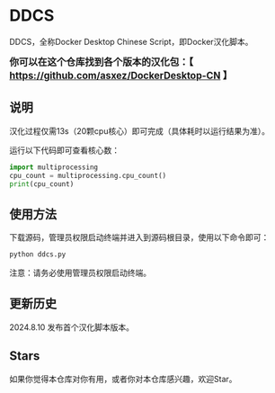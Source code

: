 # DDCS

DDCS，全称Docker Desktop Chinese Script，即Docker汉化脚本。

<big>**你可以在这个仓库找到各个版本的汉化包：【 https://github.com/asxez/DockerDesktop-CN 】**</big>

## 说明
汉化过程仅需13s（20颗cpu核心）即可完成（具体耗时以运行结果为准）。

运行以下代码即可查看核心数：
```python
import multiprocessing
cpu_count = multiprocessing.cpu_count()
print(cpu_count)
```

## 使用方法
下载源码，管理员权限启动终端并进入到源码根目录，使用以下命令即可：
```bash
python ddcs.py
```

注意：请务必使用管理员权限启动终端。

## 更新历史
2024.8.10 发布首个汉化脚本版本。

## Stars
如果你觉得本仓库对你有用，或者你对本仓库感兴趣，欢迎Star。
